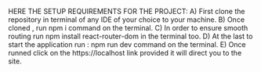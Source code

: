 HERE THE SETUP REQUIREMENTS FOR THE PROJECT:
A) First clone the repository in terminal of any IDE of your choice to your machine.
B) Once cloned , run npm i command on the terminal.
C) In order to ensure smooth routing run npm install react-router-dom in the terminal too.
D) At the last to start the application run : npm run dev command on the terminal.
E) Once runned click on the https://localhost link provided it will direct you to the site.
